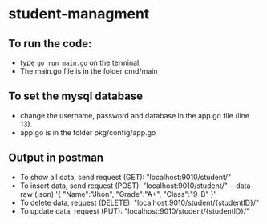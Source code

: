 # student-managment

## To run the code:
- type ```go run main.go``` on the terminal;
- The main.go file is in the folder cmd/main

## To set the mysql database
- change the username, password and database in the app.go file (line 13).
- app.go is in the folder pkg/config/app.go

## Output in postman
- To show all data, send request (GET): "localhost:9010/student/"
- To insert data, send request (POST): "localhost:9010/student/"  --data-raw (json)
'{
    "Name":"Jhon",
    "Grade":"A+",
    "Class":"9-B"
}'
- To delete data, request (DELETE): "localhost:9010/student/{studentID}/"
- To update data, request (PUT): "localhost:9010/student/{studentID}/" 

